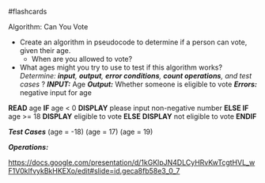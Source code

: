 #flashcards  

Algorithm: Can You Vote
- Create an algorithm in pseudocode to determine if a person can vote, given their age.
	- When are you allowed to vote?
- What ages might you try to use to test if this algorithm works?
*Determine: **input**, **output**, **error conditions**, **count operations**, and **test* cases**
?
***INPUT:*** Age
***Output:*** Whether someone is eligible to vote
***Errors:*** negative input for age

**READ** age
**IF** age < 0
	**DISPLAY** please input non-negative number
**ELSE IF** age >= 18
	**DISPLAY** eligible to vote
**ELSE**
	**DISPLAY** not eligible to vote
**ENDIF**

***Test Cases***
(age = -18)
(age = 17)
(age = 19)

***Operations:***


https://docs.google.com/presentation/d/1kGKlpJN4DLCyHRvKwTcgtHVL_wF1V0kIfvykBkHKEXo/edit#slide=id.geca8fb58e3_0_7